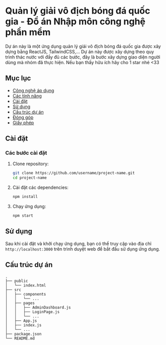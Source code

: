 # Quản lý giải vô địch bóng đá quốc gia - Đồ án Nhập môn công nghệ phần mềm

Dự án này là một ứng dụng quản lý giải vô địch bóng đá quốc gia được xây dựng bằng ReactJS, TailwindCSS,... Dự án này được xây dựng theo quy trình thác nước với đầy đủ các bước, đây là bước xây dựng giao diện người dùng mà nhóm đã thực hiện. Nếu bạn thấy hữu ích hãy cho 1 star nhé <33
## Mục lục
- [Công nghệ áp dụng](#cong-nghe-ap-dung)
- [Các tính năng](#các-tính-năng)
- [Cài đặt](#cài-đặt)
- [Sử dụng](#sử-dụng)
- [Cấu trúc dự án](#cấu-trúc-dự-án)
- [Đóng góp](#đóng-góp)
- [Giấy phép](#giấy-phép)

## Cài đặt
### Các bước cài đặt

1. Clone repository:
    ```bash
    git clone https://github.com/username/project-name.git
    cd project-name
    ```

2. Cài đặt các dependencies:
    ```bash
    npm install
    ```

3. Chạy ứng dụng:
    ```bash
    npm start
    ```

## Sử dụng

Sau khi cài đặt và khởi chạy ứng dụng, bạn có thể truy cập vào địa chỉ `http://localhost:3000` trên trình duyệt web để bắt đầu sử dụng ứng dụng.

## Cấu trúc dự án

```plaintext
.
├── public
│   └── index.html
├── src
│   ├── components
│   │   └── ...
│   ├── pages
│   │   ├── AdminDashboard.js
│   │   ├── LoginPage.js
│   │   └── ...
│   ├── App.js
│   ├── index.js
│   └── ...
├── package.json
└── README.md
